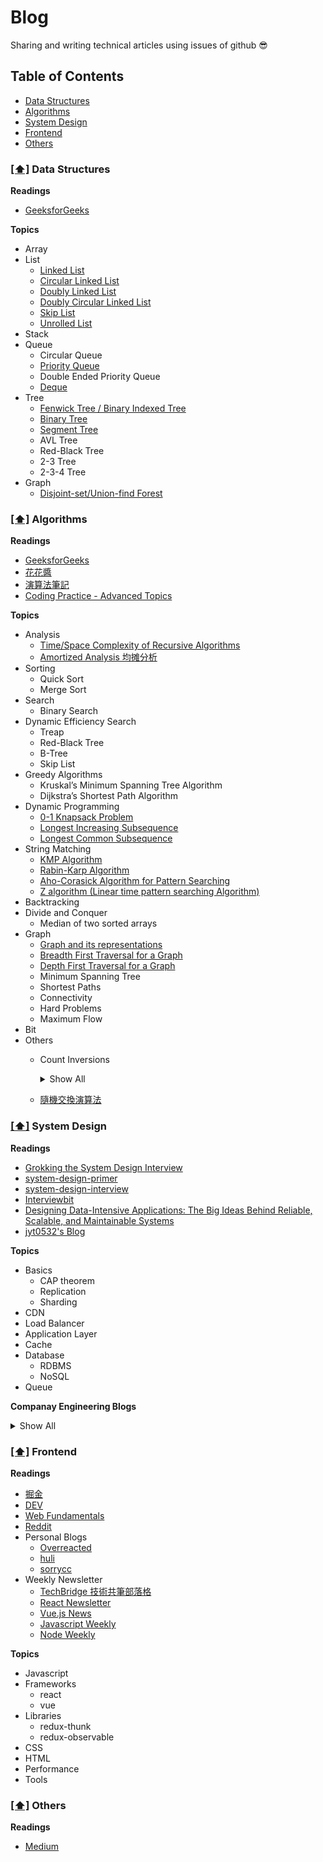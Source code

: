 # Blog

Sharing and writing technical articles using issues of github 😎

## <a name='toc'>Table of Contents</a>

* [Data Structures](#ds)
* [Algorithms](#algorithms)
* [System Design](#sd)
* [Frontend](#frontend)
* [Others](#others)

### [[⬆]](#toc) <a name='ds'>Data Structures</a>

**Readings**
* [GeeksforGeeks](https://www.geeksforgeeks.org/data-structures/)

**Topics**

* Array
* List
  * [Linked List](https://www.geeksforgeeks.org/linked-list-set-1-introduction/)
  * [Circular Linked List](https://www.geeksforgeeks.org/circular-linked-list/)
  * [Doubly Linked List](https://www.geeksforgeeks.org/doubly-linked-list/)
  * [Doubly Circular Linked List](https://www.geeksforgeeks.org/doubly-circular-linked-list-set-1-introduction-and-insertion/)
  * [Skip List](https://www.geeksforgeeks.org/skip-list/)
  * [Unrolled List](https://www.geeksforgeeks.org/unrolled-linked-list-set-1-introduction/)
* Stack
* Queue
  * Circular Queue
  * [Priority Queue](https://www.geeksforgeeks.org/priority-queue-set-1-introduction/)
  * Double Ended Priority Queue
  * [Deque](https://www.geeksforgeeks.org/deque-set-1-introduction-applications/)
* Tree
  * [Fenwick Tree / Binary Indexed Tree](https://www.google.com/url?q=https://youtu.be/WbafSgetDDk&sa=D&ust=1575880115335000&usg=AFQjCNGT2qjzew4wF9RWIIWeAZPAEreaPQ)
  * [Binary Tree](https://www.google.com/url?q=https://youtu.be/PbGl8_-bZxI&sa=D&ust=1575880115327000&usg=AFQjCNFllAyDKBG0JTqT2SMT56pUUGJA2g)
  * [Segment Tree](https://www.google.com/url?q=https://youtu.be/rYBtViWXYeI&sa=D&ust=1575880115324000&usg=AFQjCNFWOt9SGH0CfO4Ih-K2iT377fFtqQ)
  * AVL Tree
  * Red-Black Tree
  * 2-3 Tree
  * 2-3-4 Tree
* Graph
  * [Disjoint-set/Union-find Forest](https://www.google.com/url?q=https://youtu.be/VJnUwsE4fWA&sa=D&ust=1575880115337000&usg=AFQjCNFV2ZswyLezEDqOPHfI6xtL_CHpCg)

### [[⬆]](#toc) <a name='algorithms'>Algorithms</a>

**Readings**
* [GeeksforGeeks](https://www.geeksforgeeks.org/fundamentals-of-algorithms/)
* [花花醬](https://zxi.mytechroad.com/blog/)
* [演算法筆記](http://www.csie.ntnu.edu.tw/~u91029/index.html)
* [Coding Practice - Advanced Topics](https://po-jen.gitbooks.io/coding-practice-advanced-topics/content/)

**Topics**
* Analysis
  * [Time/Space Complexity of Recursive Algorithms](https://www.google.com/url?q=https://youtu.be/OQi4n8EKRD8&sa=D&ust=1575880115334000&usg=AFQjCNE3icPim34XDXlcPITT1zHJqyfSVg)
  * [Amortized Analysis 均摊分析](https://www.google.com/url?q=https://youtu.be/OwMhWDOxX94&sa=D&ust=1575880115331000&usg=AFQjCNHx7LkfA5wqEagFkJujXcv1pAb0Dw)
* Sorting
  * Quick Sort
  * Merge Sort
* Search
  * Binary Search
* Dynamic Efficiency Search
  * Treap
  * Red-Black Tree
  * B-Tree
  * Skip List
* Greedy Algorithms
  * Kruskal’s Minimum Spanning Tree Algorithm
  * Dijkstra’s Shortest Path Algorithm
* Dynamic Programming
  * [0-1 Knapsack Problem](https://www.geeksforgeeks.org/dynamic-programming-set-10-0-1-knapsack-problem/)
  * [Longest Increasing Subsequence](https://www.geeksforgeeks.org/dynamic-programming-set-3-longest-increasing-subsequence/)
  * [Longest Common Subsequence](https://www.geeksforgeeks.org/dynamic-programming-set-4-longest-common-subsequence/)
* String Matching
  * [KMP Algorithm](https://www.geeksforgeeks.org/searching-for-patterns-set-2-kmp-algorithm/)
  * [Rabin-Karp Algorithm](https://www.geeksforgeeks.org/searching-for-patterns-set-3-rabin-karp-algorithm/)
  * [Aho-Corasick Algorithm for Pattern Searching](https://www.geeksforgeeks.org/aho-corasick-algorithm-pattern-searching/)
  * [Z algorithm (Linear time pattern searching Algorithm)](https://www.geeksforgeeks.org/z-algorithm-linear-time-pattern-searching-algorithm/)
* Backtracking
* Divide and Conquer
  * Median of two sorted arrays
* Graph
  * [Graph and its representations](https://www.geeksforgeeks.org/graph-and-its-representations/)
  * [Breadth First Traversal for a Graph](https://www.geeksforgeeks.org/breadth-first-traversal-for-a-graph/)
  * [Depth First Traversal for a Graph](https://www.geeksforgeeks.org/depth-first-traversal-for-a-graph/)
  * Minimum Spanning Tree
  * Shortest Paths
  * Connectivity
  * Hard Problems
  * Maximum Flow
* Bit
* Others
  * Count Inversions
    <details>
      <summary>Show All</summary>
 
      * [Count Inversions in an array | Set 1 (Using Merge Sort)](https://www.geeksforgeeks.org/counting-inversions/)
      * [Count inversions in an array | Set 2 (Using Self-Balancing BST)](https://www.geeksforgeeks.org/count-inversions-in-an-array-set-2-using-self-balancing-bst/)
      * [Count inversions in an array | Set 3 (Using BIT)](https://www.geeksforgeeks.org/count-inversions-array-set-3-using-bit/)
      * [Count inversions in an array | Set 4 ( Using Trie)](https://www.geeksforgeeks.org/count-inversions-in-an-array-set-4-using-trie/)
 
    </details>
  * [隨機交換演算法](https://medium.com/@asd757817/%E7%B0%A1%E5%96%AE%E5%8F%88%E8%A4%87%E9%9B%9C%E7%9A%84%E6%B4%97%E7%89%8C%E6%BC%94%E7%AE%97%E6%B3%95-7e7254bb9145)

### [[⬆]](#toc) <a name='sd'>System Design</a>

**Readings**

- [Grokking the System Design Interview](https://www.educative.io/courses/grokking-the-system-design-interview)
- [system-design-primer](https://github.com/donnemartin/system-design-primer)
- [system-design-interview](https://github.com/checkcheckzz/system-design-interview)
- [Interviewbit](https://www.interviewbit.com/courses/system-design/topics/interview-questions/#problems)
- [Designing Data-Intensive Applications: The Big Ideas Behind Reliable, Scalable, and Maintainable Systems](https://www.amazon.com/Designing-Data-Intensive-Applications-Reliable-Maintainable/dp/1449373321)
- [jyt0532's Blog](https://www.jyt0532.com/2017/03/27/system-design/)

**Topics**
* Basics
  * CAP theorem
  * Replication
  * Sharding
* CDN
* Load Balancer
* Application Layer
* Cache
* Database
  * RDBMS
  * NoSQL
* Queue

**Companay Engineering Blogs**

<details>
  <summary>Show All</summary>

  * [High Scalability](http://highscalability.com/)
  * [The GitHub Blog](https://github.com/blog/category/engineering)
  * [Engineering at Quora](http://engineering.quora.com/)
  * [Yelp Engineering Blog](http://engineeringblog.yelp.com/)
  * [Twitter Engineering](https://engineering.twitter.com/)
  * [Facebook Engineering](https://www.facebook.com/Engineering)
  * [Yammer Engineering](http://eng.yammer.com/blog/)
  * [Etsy Code as Craft](http://codeascraft.com/)
  * [Foursquare Engineering Blog](http://engineering.foursquare.com/)
  * [Airbnb Engineering](http://nerds.airbnb.com/)
  * [WebEngage Engineering Blog](http://engineering.webengage.com/)
  * [LinkedIn Engineering](http://engineering.linkedin.com/blog)
  * [The Netflix Tech Blog](http://techblog.netflix.com/)
  * [BankSimple Simple Blog](https://www.simple.com/engineering/)
  * [Square The Corner](http://corner.squareup.com/)
  * [SoundCloud Backstage Blog](https://developers.soundcloud.com/blog/)
  * [Flickr Code](http://code.flickr.net/)
  * [Instagram Engineering](http://instagram-engineering.tumblr.com/)
  * [Dropbox Tech Blog](https://tech.dropbox.com/)
  * [Cloudera Developer Blog](http://blog.cloudera.com/)
  * [Bandcamp Tech](http://bandcamptech.wordpress.com/)
  * [Oyster Tech Blog](http://tech.oyster.com/)
  * [THE REDDIT BLOG](http://www.redditblog.com/)
  * [Groupon Engineering Blog](https://engineering.groupon.com/)
  * [Songkick Technology Blog](http://devblog.songkick.com/)
  * [Google Research Blog](http://googleresearch.blogspot.com/)
  * [Pinterest Engineering Blog](http://engineering.pinterest.com/)
  * [Twilio Engineering Blog](http://www.twilio.com/engineering)
  * [Bitly Engineering Blog](http://word.bitly.com/)
  * [Uber Engineering Blog ](https://eng.uber.com/)
  * [Godaddy Engineering](http://engineering.godaddy.com/)
  * [Splunk Blog](http://blogs.splunk.com/)
  * [Coursera Engineering Blog](https://building.coursera.org/)
  * [PayPal Engineering Blog](https://www.paypal-engineering.com/)
  * [Nextdoor Engineering Blog](https://engblog.nextdoor.com/)
  * [Booking.com Development Blog](https://blog.booking.com/)
  * [Scalyr Engineering Blog ](https://blog.scalyr.com/)
 
</details>

### [[⬆]](#toc) <a name='frontend'>Frontend</a>

**Readings**
* [掘金](https://juejin.im/welcome/frontend)
* [DEV](https://dev.to/)
* [Web Fundamentals](https://developers.google.com/web/fundamentals/)
* [Reddit](https://www.reddit.com/r/reactjs/)
* Personal Blogs
  * [Overreacted](https://overreacted.io/)
  * [huli](https://github.com/aszx87410/blog)
  * [sorrycc](https://github.com/sorrycc/blog/issues)
* Weekly Newsletter
  * [TechBridge 技術共筆部落格](https://blog.techbridge.cc/)
  * [React Newsletter](http://reactjsnewsletter.com/)
  * [Vue.js News](https://www.getrevue.co/profile/vuenewsletter)
  * [Javascript Weekly](https://javascriptweekly.com/)
  * [Node Weekly](https://nodeweekly.com/)

**Topics**
* Javascript
* Frameworks
  * react
  * vue
* Libraries
  * redux-thunk
  * redux-observable
* CSS
* HTML
* Performance
* Tools

### [[⬆]](#toc) <a name='others'>Others</a>

**Readings**
* [Medium](https://medium.com/)
